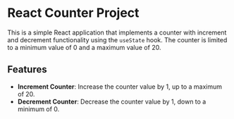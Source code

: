 
# React Counter Project

This is a simple React application that implements a counter with increment and decrement functionality using the `useState` hook. The counter is limited to a minimum value of 0 and a maximum value of 20.

## Features

- **Increment Counter**: Increase the counter value by 1, up to a maximum of 20.
- **Decrement Counter**: Decrease the counter value by 1, down to a minimum of 0.
